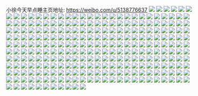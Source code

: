 小徐今天早点睡主页地址: https://weibo.com/u/5138776637 
![](https://wx4.sinaimg.cn/mw2000/005BLMy9ly1h9621hizi9j30n00x3wgw.jpg) 
![](https://wx4.sinaimg.cn/mw2000/005BLMy9ly1h9621i0630j30u01hcqkt.jpg) 
![](https://wx4.sinaimg.cn/mw2000/005BLMy9gy1h90v0cmfhcj32c0340u0y.jpg) 
![](https://wx4.sinaimg.cn/mw2000/005BLMy9gy1h90vdcb7h8j32c0340qv7.jpg) 
![](https://wx4.sinaimg.cn/mw2000/005BLMy9gy1h90vfp2v5pj32c0340npd.jpg) 
![](https://wx4.sinaimg.cn/mw2000/005BLMy9gy1h90uzviyyjj32c0340b2b.jpg) 
![](https://wx4.sinaimg.cn/mw2000/005BLMy9gy1h90uzwl2osj30u01hc4b3.jpg) 
![](https://wx4.sinaimg.cn/mw2000/005BLMy9gy1h90uzzi7pqj32c03401l0.jpg) 
![](https://wx4.sinaimg.cn/mw2000/005BLMy9gy1h90v01mdyuj32c03407wi.jpg) 
![](https://wx4.sinaimg.cn/mw2000/005BLMy9gy1h90v0awv26j32c0340kjp.jpg) 
![](https://wx4.sinaimg.cn/mw2000/005BLMy9gy1h90v06jrb2j32c0340hdv.jpg) 
![](https://wx4.sinaimg.cn/mw2000/005BLMy9gy1h90v0dja6lj30u01hcwrv.jpg) 
![](https://wx4.sinaimg.cn/mw2000/005BLMy9gy1h90v03sz6nj32c0340kjm.jpg) 
![](https://wx4.sinaimg.cn/mw2000/005BLMy9gy1h8zi7hu5waj32c0340hdu.jpg) 
![](https://wx4.sinaimg.cn/mw2000/005BLMy9gy1h8zi7mkr36j32c0340b2b.jpg) 
![](https://wx4.sinaimg.cn/mw2000/005BLMy9gy1h8yw805fj8j32c0340u10.jpg) 
![](https://wx4.sinaimg.cn/mw2000/005BLMy9gy1h8yw7vmghuj32c0340b2c.jpg) 
![](https://wx4.sinaimg.cn/mw2000/005BLMy9gy1h8yw84ryofj32c033zb2c.jpg) 
![](https://wx4.sinaimg.cn/mw2000/005BLMy9gy1h8yw86yfq6j32c03407wi.jpg) 
![](https://wx4.sinaimg.cn/mw2000/005BLMy9gy1h8yw8b8s43j32c03401l0.jpg) 
![](https://wx4.sinaimg.cn/mw2000/005BLMy9gy1h8st1suzs4j30u014m7ed.jpg) 
![](https://wx4.sinaimg.cn/mw2000/005BLMy9gy1h8stija9bmj30u0140tgr.jpg) 
![](https://wx4.sinaimg.cn/mw2000/005BLMy9gy1h8mfjwjyz0j30u00u0dl6.jpg) 
![](https://wx4.sinaimg.cn/mw2000/005BLMy9gy1h8mfk175tyj30u01hc7dz.jpg) 
![](https://wx4.sinaimg.cn/mw2000/005BLMy9gy1h8mfk1yeofj30u00u044a.jpg) 
![](https://wx4.sinaimg.cn/mw2000/005BLMy9gy1h8mfk2n6g6j30u00u0tew.jpg) 
![](https://wx4.sinaimg.cn/mw2000/005BLMy9gy1h8mfk3anr3j30u00u0q9v.jpg) 
![](https://wx4.sinaimg.cn/mw2000/005BLMy9gy1h8mfk45oqdj30u01hcqf6.jpg) 
![](https://wx4.sinaimg.cn/mw2000/005BLMy9ly1h8j2170neoj30xi0hhjsx.jpg) 
![](https://wx4.sinaimg.cn/mw2000/005BLMy9ly1h873r1earuj31gr1grh31.jpg) 
![](https://wx4.sinaimg.cn/mw2000/005BLMy9ly1h873r1sja9j32c02c0nl1.jpg) 
![](https://wx4.sinaimg.cn/mw2000/005BLMy9ly1h873r2h0pej32c02c0e81.jpg) 
![](https://wx4.sinaimg.cn/mw2000/005BLMy9ly1h873r3cqt1j32c02c0npd.jpg) 
![](https://wx4.sinaimg.cn/mw2000/005BLMy9ly1h873r0q8hej32c02c07wh.jpg) 
![](https://wx4.sinaimg.cn/mw2000/005BLMy9ly1h873r49qf8j32c02c0u0x.jpg) 
![](https://wx4.sinaimg.cn/mw2000/005BLMy9ly1h873r4z1zcj32c02c0h80.jpg) 
![](https://wx4.sinaimg.cn/mw2000/005BLMy9ly1h873r5pqfcj32c02c04qp.jpg) 
![](https://wx4.sinaimg.cn/mw2000/005BLMy9ly1h873r6etitj30u01hc12r.jpg) 
![](https://wx4.sinaimg.cn/mw2000/005BLMy9gy1h7h7tlabdjj30j60h3jsm.jpg) 
![](https://wx4.sinaimg.cn/mw2000/005BLMy9gy1h7g29o3xj6j30j60hdt9q.jpg) 
![](https://wx4.sinaimg.cn/mw2000/005BLMy9gy1h7ambgzmq2j30mx0610th.jpg) 
![](https://wx4.sinaimg.cn/mw2000/005BLMy9gy1h7ambhq25sj30u0140qda.jpg) 
![](https://wx4.sinaimg.cn/mw2000/005BLMy9gy1h7ambgi9ptj30u0140n1i.jpg) 
![](https://wx4.sinaimg.cn/mw2000/005BLMy9gy1h7ambiqw7ej30u01hc7lf.jpg) 
![](https://wx4.sinaimg.cn/mw2000/005BLMy9gy1h7ambjr2vuj30u01hcdmm.jpg) 
![](https://wx4.sinaimg.cn/mw2000/005BLMy9gy1h7ambl0dkdj30u01hcamt.jpg) 
![](https://wx4.sinaimg.cn/mw2000/005BLMy9ly1h79wb0zob2j30n01dstu9.jpg) 
![](https://wx4.sinaimg.cn/mw2000/005BLMy9gy1h79vlx2uzij31401hch3d.jpg) 
![](https://wx4.sinaimg.cn/mw2000/005BLMy9ly1h78tawmlwkj30ml0xrq34.jpg) 
![](https://wx4.sinaimg.cn/mw2000/005BLMy9gy1h784o5i1ntj30u014046m.jpg) 
![](https://wx4.sinaimg.cn/mw2000/005BLMy9gy1h784o3voh0j30u0140wn9.jpg) 
![](https://wx4.sinaimg.cn/mw2000/005BLMy9gy1h784o6cp19j30u01400uu.jpg) 
![](https://wx4.sinaimg.cn/mw2000/005BLMy9gy1h784ofxzc1j30u014010g.jpg) 
![](https://wx4.sinaimg.cn/mw2000/005BLMy9gy1h6n9tnwcszj30u01hcdp6.jpg) 
![](https://wx4.sinaimg.cn/mw2000/005BLMy9gy1h6n9tm9akqj30u00u0wff.jpg) 
![](https://wx4.sinaimg.cn/mw2000/005BLMy9gy1h6n9tpffzmj31400u0n6e.jpg) 
![](https://wx4.sinaimg.cn/mw2000/005BLMy9gy1h6n9tqy3mnj31400u0jzm.jpg) 
![](https://wx4.sinaimg.cn/mw2000/005BLMy9gy1h6n9trvgwfj30u0140471.jpg) 
![](https://wx4.sinaimg.cn/mw2000/005BLMy9gy1h6n9ttls03j30t91g0qar.jpg) 
![](https://wx4.sinaimg.cn/mw2000/005BLMy9gy1h6n9tubt5dj30u01hc45l.jpg) 
![](https://wx4.sinaimg.cn/mw2000/005BLMy9gy1h6n9tvmh9hj30u01hcwnb.jpg) 
![](https://wx4.sinaimg.cn/mw2000/005BLMy9ly1h6gnrafqusj32c0340b2b.jpg) 
![](https://wx4.sinaimg.cn/mw2000/005BLMy9ly1h6gnrc4ps8j33402c0e83.jpg) 
![](https://wx4.sinaimg.cn/mw2000/005BLMy9ly1h6gnr95hmmj30u01hc12k.jpg) 
![](https://wx4.sinaimg.cn/mw2000/005BLMy9ly1h6gnrdic0sj32c03401kz.jpg) 
![](https://wx4.sinaimg.cn/mw2000/005BLMy9ly1h6gnrf2j0pj32c0340u0y.jpg) 
![](https://wx4.sinaimg.cn/mw2000/005BLMy9ly1h6gnteey2cj3068068a9y.jpg) 
![](https://wx4.sinaimg.cn/mw2000/005BLMy9gy1h6gj6ehf8zj30n01dsju3.jpg) 
![](https://wx4.sinaimg.cn/mw2000/005BLMy9gy1h6bydsgk4fj309t09t0ta.jpg) 
![](https://wx4.sinaimg.cn/mw2000/005BLMy9ly1h60p2tnv7tj32c02c0x6p.jpg) 
![](https://wx4.sinaimg.cn/mw2000/005BLMy9ly1h60p2qvx2fj32c02c0u0x.jpg) 
![](https://wx4.sinaimg.cn/mw2000/005BLMy9ly1h60p2rxu9gj32c02c0b2a.jpg) 
![](https://wx4.sinaimg.cn/mw2000/005BLMy9ly1h60p2uo0qjj32c02c01ky.jpg) 
![](https://wx4.sinaimg.cn/mw2000/005BLMy9ly1h60p2vn1p7j32c02c0b2a.jpg) 
![](https://wx4.sinaimg.cn/mw2000/005BLMy9ly1h60p2sqqitj32c02c0e81.jpg) 
![](https://wx4.sinaimg.cn/mw2000/005BLMy9ly1h60p2z12acj32c02c0qv5.jpg) 
![](https://wx4.sinaimg.cn/mw2000/005BLMy9ly1h60p2zxprej32c02c0x6p.jpg) 
![](https://wx4.sinaimg.cn/mw2000/005BLMy9ly1h60p30vqy6j32c02c07wi.jpg) 
![](https://wx4.sinaimg.cn/mw2000/005BLMy9ly1h5w4ek5x9fj30rc0sgads.jpg) 
![](https://wx4.sinaimg.cn/mw2000/005BLMy9ly1h5r0vwjslzj30u0140tgf.jpg) 
![](https://wx4.sinaimg.cn/mw2000/005BLMy9ly1h5r0vx5hpxj30u01407ao.jpg) 
![](https://wx4.sinaimg.cn/mw2000/005BLMy9ly1h5r0vy8qvbj30ru1doajn.jpg) 
![](https://wx4.sinaimg.cn/mw2000/005BLMy9ly1h5r0vyv7l7j30u0140thv.jpg) 
![](https://wx4.sinaimg.cn/mw2000/005BLMy9ly1h5nri0fyfnj32dd35s7wj.jpg) 
![](https://wx4.sinaimg.cn/mw2000/005BLMy9ly1h57nsbyxm0j33402c0e83.jpg) 
![](https://wx4.sinaimg.cn/mw2000/005BLMy9ly1h4vswzg481j30lc0sgwnx.jpg) 
![](https://wx4.sinaimg.cn/mw2000/005BLMy9ly1h4vswzo6jjj30u00u0aco.jpg) 
![](https://wx4.sinaimg.cn/mw2000/005BLMy9ly1h4d01hvbwfj30go0gm0tc.jpg) 
![](https://wx4.sinaimg.cn/mw2000/005BLMy9ly1h40vqjhwefj30vc15sniq.jpg) 
![](https://wx4.sinaimg.cn/mw2000/005BLMy9ly1h40vqkf8w3j30vc15se20.jpg) 
![](https://wx4.sinaimg.cn/mw2000/005BLMy9ly1h40vql8s52j30vc15snjz.jpg) 
![](https://wx4.sinaimg.cn/mw2000/005BLMy9ly1h40vr010twj30vc15sttq.jpg) 
![](https://wx4.sinaimg.cn/mw2000/005BLMy9ly1h3hdwy5o61j32c02c0u0y.jpg) 
![](https://wx4.sinaimg.cn/mw2000/005BLMy9ly1h3hdwzayjmj32c02c0kjm.jpg) 
![](https://wx4.sinaimg.cn/mw2000/005BLMy9ly1h3hdx0eu20j32c02c0u0y.jpg) 
![](https://wx4.sinaimg.cn/mw2000/005BLMy9ly1h3hdx0z56yj32c02c0tse.jpg) 
![](https://wx4.sinaimg.cn/mw2000/005BLMy9ly1h3hdx1rvmcj32c02c0qv6.jpg) 
![](https://wx4.sinaimg.cn/mw2000/005BLMy9ly1h3hdx2nlruj32c02c0x6p.jpg) 
![](https://wx4.sinaimg.cn/mw2000/005BLMy9ly1h3hdwwyyrqj32c02c07wi.jpg) 
![](https://wx4.sinaimg.cn/mw2000/005BLMy9ly1h3hdx3ahdjj32c02c0qv5.jpg) 
![](https://wx4.sinaimg.cn/mw2000/005BLMy9ly1h3hdx5hwwcj33402174qr.jpg) 
![](https://wx4.sinaimg.cn/mw2000/005BLMy9gy1h2yqp2xpqij30n01dsn35.jpg) 
![](https://wx4.sinaimg.cn/mw2000/005BLMy9ly1h23qya4fuvj30qo0qoad0.jpg) 
![](https://wx4.sinaimg.cn/mw2000/005BLMy9ly1h1igbgabouj30u00u0774.jpg) 
![](https://wx4.sinaimg.cn/mw2000/005BLMy9ly1h1avwstdkij30ox18adky.jpg) 
![](https://wx4.sinaimg.cn/mw2000/005BLMy9ly1h12sbb5medj30jg0lm75k.jpg) 
![](https://wx4.sinaimg.cn/mw2000/005BLMy9ly1h12hd6uzwej30u0140jyr.jpg) 
![](https://wx4.sinaimg.cn/mw2000/005BLMy9ly1h12hd770fuj30u0140qb8.jpg) 
![](https://wx4.sinaimg.cn/mw2000/005BLMy9ly1h12hd7jvldj30u0140aid.jpg) 
![](https://wx4.sinaimg.cn/mw2000/005BLMy9ly1h12hd5mdf0j30u0140wqm.jpg) 
![](https://wx4.sinaimg.cn/mw2000/005BLMy9ly1h12hd63qxgj30u01407d5.jpg) 
![](https://wx4.sinaimg.cn/mw2000/005BLMy9ly1h12hd6j27nj30u0140ajg.jpg) 
![](https://wx4.sinaimg.cn/mw2000/005BLMy9ly1h0y55haz32j30u01407ar.jpg) 
![](https://wx4.sinaimg.cn/mw2000/005BLMy9ly1h0y55gz0haj30u0140ags.jpg) 
![](https://wx4.sinaimg.cn/mw2000/005BLMy9ly1h0y55hpnszj30u01407be.jpg) 
![](https://wx4.sinaimg.cn/mw2000/005BLMy9ly1h0y55hzsroj30u0140jy6.jpg) 
![](https://wx4.sinaimg.cn/mw2000/005BLMy9ly1h0r4bpo0dzj30u014047z.jpg) 
![](https://wx4.sinaimg.cn/mw2000/005BLMy9ly1h0r4bq0g14j30u0140k21.jpg) 
![](https://wx4.sinaimg.cn/mw2000/005BLMy9ly1h0ow3e1codj30u0140qb4.jpg) 
![](https://wx4.sinaimg.cn/mw2000/005BLMy9ly1h0ow3efqkkj30u0140agu.jpg) 
![](https://wx4.sinaimg.cn/mw2000/005BLMy9ly1h0ow3esalkj30k00zktbq.jpg) 
![](https://wx4.sinaimg.cn/mw2000/005BLMy9ly1h0npw3q88uj30u0140wnx.jpg) 
![](https://wx4.sinaimg.cn/mw2000/005BLMy9ly1h0npw48r3jj30u0140n5g.jpg) 
![](https://wx4.sinaimg.cn/mw2000/005BLMy9ly1h0npw4obnuj30u0140wmd.jpg) 
![](https://wx4.sinaimg.cn/mw2000/005BLMy9ly1h0npw4zvl1j30tj1gh7b8.jpg) 
![](https://wx4.sinaimg.cn/mw2000/005BLMy9ly1h0npw58szmj30u00u0qa0.jpg) 
![](https://wx4.sinaimg.cn/mw2000/005BLMy9ly1h0npw5kgzmj30u00u0agx.jpg) 
![](https://wx4.sinaimg.cn/mw2000/005BLMy9ly1h0npw5ylraj30u0140jy0.jpg) 
![](https://wx4.sinaimg.cn/mw2000/005BLMy9ly1h0npw67xznj30u0140n3q.jpg) 
![](https://wx4.sinaimg.cn/mw2000/005BLMy9ly1h0npw6j7nmj30u0140aiq.jpg) 
![](https://wx4.sinaimg.cn/mw2000/005BLMy9ly1h0bm20fx09j30u00u0jxm.jpg) 
![](https://wx4.sinaimg.cn/mw2000/005BLMy9ly1h0bm206r04j30u01hctmw.jpg) 
![](https://wx4.sinaimg.cn/mw2000/005BLMy9ly1h09gtl7oeej30j30i5dh1.jpg) 
![](https://wx4.sinaimg.cn/mw2000/005BLMy9gy1h0932a9dtyj30j30i5dh1.jpg) 
![](https://wx4.sinaimg.cn/mw2000/005BLMy9ly1gzsg92r0loj31400u0wuw.jpg) 
![](https://wx4.sinaimg.cn/mw2000/005BLMy9ly1gzsg92f9whj30u0140qb2.jpg) 
![](https://wx4.sinaimg.cn/mw2000/005BLMy9ly1gzsg93d27hj30u0141ai6.jpg) 
![](https://wx4.sinaimg.cn/mw2000/005BLMy9ly1gzsg93ki9mj30u0140wke.jpg) 
![](https://wx4.sinaimg.cn/mw2000/005BLMy9ly1gzsg94m2y2j30u0140aik.jpg) 
![](https://wx4.sinaimg.cn/mw2000/005BLMy9ly1gzsg91z24fj30u0140n6f.jpg) 
![](https://wx4.sinaimg.cn/mw2000/005BLMy9ly1gzsg946bwjj30u0140166.jpg) 
![](https://wx4.sinaimg.cn/mw2000/005BLMy9ly1gzsg9552msj30u014047j.jpg) 
![](https://wx4.sinaimg.cn/mw2000/005BLMy9ly1gzsg9qxn19j30u0141wn8.jpg) 
![](https://wx4.sinaimg.cn/mw2000/005BLMy9ly1gzgqu3gu41j30gi0giaaj.jpg) 
![](https://wx4.sinaimg.cn/mw2000/005BLMy9ly1gz505q0641j32c02c0b2a.jpg) 
![](https://wx4.sinaimg.cn/mw2000/005BLMy9ly1gz505oh5sqj32c0340qv6.jpg) 
![](https://wx4.sinaimg.cn/mw2000/005BLMy9ly1gz505marjtj32c0340u0y.jpg) 
![](https://wx4.sinaimg.cn/mw2000/005BLMy9ly1gz505ujl7gj32c02c04qq.jpg) 
![](https://wx4.sinaimg.cn/mw2000/005BLMy9ly1gz505kyc91j30zo1bi7qi.jpg) 
![](https://wx4.sinaimg.cn/mw2000/005BLMy9ly1gz505sxhlqj32c02c0hdu.jpg) 
![](https://wx4.sinaimg.cn/mw2000/005BLMy9ly1gz506xae5jj30vc15snbj.jpg) 
![](https://wx4.sinaimg.cn/mw2000/005BLMy9ly1gz506wr4lij30vc15saph.jpg) 
![](https://wx4.sinaimg.cn/mw2000/005BLMy9ly1gz506yrnjyj32c0340hdv.jpg) 
![](https://wx4.sinaimg.cn/mw2000/005BLMy9ly1gz3pd85d3zj30jq0fjq41.jpg) 
![](https://wx4.sinaimg.cn/mw2000/005BLMy9ly1gyo27mh6ovj30n009jab4.jpg) 
![](https://wx4.sinaimg.cn/mw2000/005BLMy9ly1gyixpb5f2nj30x818b7ec.jpg) 
![](https://wx4.sinaimg.cn/mw2000/005BLMy9ly1gy5egkfr1mj30u01hcqbi.jpg) 
![](https://wx4.sinaimg.cn/mw2000/005BLMy9ly1gxuwfljvzrj30hs0fy75e.jpg) 
![](https://wx4.sinaimg.cn/mw2000/005BLMy9ly1gxevw66leoj30u00u0goc.jpg) 
![](https://wx4.sinaimg.cn/mw2000/005BLMy9ly1gx8zht4w7mj30k00k0wf1.jpg) 
![](https://wx4.sinaimg.cn/mw2000/005BLMy9gy1gx6eo2gnayj30jt0k5q4b.jpg) 
![](https://wx4.sinaimg.cn/mw2000/005BLMy9gy1gx677rf9s4j30go0gowfg.jpg) 
![](https://wx4.sinaimg.cn/mw2000/005BLMy9gy1gwyc9sqwozj30ba0aodfx.jpg) 
![](https://wx4.sinaimg.cn/mw2000/005BLMy9gy1gwr5jnq2c7j30y40u043p.jpg) 
![](https://wx4.sinaimg.cn/mw2000/005BLMy9gy1gwr4ydznr7j30ba0aodfx.jpg) 
![](https://wx4.sinaimg.cn/mw2000/005BLMy9gy1gwnm1847qjj30u00u0n2h.jpg) 
![](https://wx4.sinaimg.cn/mw2000/005BLMy9ly1gwhfuafk53j30wh0q9jtz.jpg) 
![](https://wx4.sinaimg.cn/mw2000/005BLMy9ly1gw5yqwmmyfj30wh0q9jtz.jpg) 
![](https://wx4.sinaimg.cn/mw2000/005BLMy9ly1gw3m2yxvycj30n008cdh0.jpg) 
![](https://wx4.sinaimg.cn/mw2000/005BLMy9ly1gw181veyc8j30u0140dlv.jpg) 
![](https://wx4.sinaimg.cn/mw2000/005BLMy9ly1gw181w5oygj30u00u0wiy.jpg) 
![](https://wx4.sinaimg.cn/mw2000/005BLMy9ly1gw181urctpj30u0140n1e.jpg) 
![](https://wx4.sinaimg.cn/mw2000/005BLMy9ly1gw181tms0zj30pg1987c1.jpg) 
![](https://wx4.sinaimg.cn/mw2000/005BLMy9ly1gw181sx4loj30u0140aji.jpg) 
![](https://wx4.sinaimg.cn/mw2000/005BLMy9ly1gw181u8hk5j30u00u0tea.jpg) 
![](https://wx4.sinaimg.cn/mw2000/005BLMy9ly1gw181wwwcfj30u00u0tdg.jpg) 
![](https://wx4.sinaimg.cn/mw2000/005BLMy9ly1gw181xotjuj30u00u0n6w.jpg) 
![](https://wx4.sinaimg.cn/mw2000/005BLMy9ly1gw181ydpn0j30u014045v.jpg) 
![](https://wx4.sinaimg.cn/mw2000/005BLMy9ly1gvp2z38vuqj60vc0vcn7602.jpg) 
![](https://wx4.sinaimg.cn/mw2000/005BLMy9ly1gvp2z2or98j60vc15sndb02.jpg) 
![](https://wx4.sinaimg.cn/mw2000/005BLMy9ly1gvp2z3vr3yj60vc15sdu202.jpg) 
![](https://wx4.sinaimg.cn/mw2000/005BLMy9ly1gvp2z4fql1j60vc0vc7gh02.jpg) 
![](https://wx4.sinaimg.cn/mw2000/005BLMy9gy1gui7obmgnij60j60dut8w02.jpg) 
![](https://wx4.sinaimg.cn/mw2000/005BLMy9ly1gty3lrm1jdj615s0vc7i802.jpg) 
![](https://wx4.sinaimg.cn/mw2000/005BLMy9ly1gty3lsbcz0j615s0vc16f02.jpg) 
![](https://wx4.sinaimg.cn/mw2000/005BLMy9ly1gty3marjuxj62c02c07wi02.jpg) 
![](https://wx4.sinaimg.cn/mw2000/005BLMy9ly1gty3lumsbaj32c0340b2b.jpg) 
![](https://wx4.sinaimg.cn/mw2000/005BLMy9ly1gty3md2xj9j62c0340qv602.jpg) 
![](https://wx4.sinaimg.cn/mw2000/005BLMy9ly1gty3lwyhmzj62c0340e8302.jpg) 
![](https://wx4.sinaimg.cn/mw2000/005BLMy9ly1gty3lv4olsj60u01hcgy402.jpg) 
![](https://wx4.sinaimg.cn/mw2000/005BLMy9ly1gty3lz82vgj62c0340kjm02.jpg) 
![](https://wx4.sinaimg.cn/mw2000/005BLMy9ly1gty3m7wk97j63402c0u0y02.jpg) 
![](https://wx4.sinaimg.cn/mw2000/005BLMy9ly1gtofiqbz0jg60b40bc0to02.jpg) 
![](https://wx4.sinaimg.cn/mw2000/005BLMy9ly1gt5yqyja64j31hc0u0tem.jpg) 
![](https://wx4.sinaimg.cn/mw2000/005BLMy9ly1gsx46wrhtsj30b40b4q3c.jpg) 
![](https://wx4.sinaimg.cn/mw2000/005BLMy9ly1gsx0lq6n0tj30qo0oan0p.jpg) 
![](https://wx4.sinaimg.cn/mw2000/005BLMy9ly1gsnrr3f5vvj60n01dsk1f02.jpg) 
![](https://wx4.sinaimg.cn/mw2000/005BLMy9ly1gsfxbxqx8zj30u01hc4br.jpg) 
![](https://wx4.sinaimg.cn/mw2000/005BLMy9ly1gsfxbyc4fkj30u01hcqd4.jpg) 
![](https://wx4.sinaimg.cn/mw2000/005BLMy9ly1gsfxbyuugyj30u01hck2z.jpg) 
![](https://wx4.sinaimg.cn/mw2000/005BLMy9ly1gsfxbzqhpbj32c02c01kx.jpg) 
![](https://wx4.sinaimg.cn/mw2000/005BLMy9ly1gsfxc1pqczj32c02c0e81.jpg) 
![](https://wx4.sinaimg.cn/mw2000/005BLMy9ly1gsfxc3d176j30u01hcnbr.jpg) 
![](https://wx4.sinaimg.cn/mw2000/005BLMy9ly1gsfxc4babxj32c02c07wh.jpg) 
![](https://wx4.sinaimg.cn/mw2000/005BLMy9ly1gsfxc5m3fyj30u01hck52.jpg) 
![](https://wx4.sinaimg.cn/mw2000/005BLMy9ly1gsfxc6gp6yj32c02c04qp.jpg) 
![](https://wx4.sinaimg.cn/mw2000/005BLMy9ly1gsawkoaxjfj32c02c01kx.jpg) 
![](https://wx4.sinaimg.cn/mw2000/005BLMy9gy1gs20gw1u3hj30j60j43zq.jpg) 
![](https://wx4.sinaimg.cn/mw2000/005BLMy9gy1grye9760a5j30dm0e6gmh.jpg) 
![](https://wx4.sinaimg.cn/mw2000/005BLMy9ly1grfxv5puj9j30n01ds4no.jpg) 
![](https://wx4.sinaimg.cn/mw2000/005BLMy9ly1gra3akhk7sj32c02c07wh.jpg) 
![](https://wx4.sinaimg.cn/mw2000/005BLMy9ly1gr7rfq67etj32c02c0wyh.jpg) 
![](https://wx4.sinaimg.cn/mw2000/005BLMy9ly1gr504brgohj30880893z2.jpg) 
![](https://wx4.sinaimg.cn/mw2000/005BLMy9gy1gr4ud1ugwgj30go0gct99.jpg) 
![](https://wx4.sinaimg.cn/mw2000/005BLMy9gy1gr0wk9mh1aj30n00n0mzs.jpg) 
![](https://wx4.sinaimg.cn/mw2000/005BLMy9ly1gqzck0h3yhj30go0go75d.jpg) 
![](https://wx4.sinaimg.cn/mw2000/005BLMy9gy1gqupvdbehwj30j60j540t.jpg) 
![](https://wx4.sinaimg.cn/mw2000/005BLMy9ly1gqre73df8fj30n01dstti.jpg) 
![](https://wx4.sinaimg.cn/mw2000/005BLMy9gy1gqpvue758zj306o06oa9x.jpg) 
![](https://wx4.sinaimg.cn/mw2000/005BLMy9gy1gqpevlic18j30u00djab7.jpg) 
![](https://wx4.sinaimg.cn/mw2000/005BLMy9ly1gqo50iphqoj32c02c0b1s.jpg) 
![](https://wx4.sinaimg.cn/mw2000/005BLMy9ly1gqo50l4htqj32c02c0e81.jpg) 
![](https://wx4.sinaimg.cn/mw2000/005BLMy9ly1gqo50mo73hj32c02c07wh.jpg) 
![](https://wx4.sinaimg.cn/mw2000/005BLMy9ly1gqo50o05gpj32c02c0b29.jpg) 
![](https://wx4.sinaimg.cn/mw2000/005BLMy9ly1gqo50gz03vj32c02c01gy.jpg) 
![](https://wx4.sinaimg.cn/mw2000/005BLMy9ly1gqo50pknnfj32c02c0b29.jpg) 
![](https://wx4.sinaimg.cn/mw2000/005BLMy9gy1gqlvegq8ufj30go0go0tk.jpg) 
![](https://wx4.sinaimg.cn/mw2000/005BLMy9ly1gqkmy8we5zj30n01ds1kx.jpg) 
![](https://wx4.sinaimg.cn/mw2000/005BLMy9ly1gqk8a8hvmlj30n01dskix.jpg) 
![](https://wx4.sinaimg.cn/mw2000/005BLMy9ly1gqj57784ddj30u00u0453.jpg) 
![](https://wx4.sinaimg.cn/mw2000/005BLMy9ly1gqbjm0j499j30n01dskjn.jpg) 
![](https://wx4.sinaimg.cn/mw2000/005BLMy9ly1gq93jriradj30n01ds7wh.jpg) 
![](https://wx4.sinaimg.cn/mw2000/005BLMy9ly1gq4ml8j9bwj30sg1ekwob.jpg) 
![](https://wx4.sinaimg.cn/mw2000/005BLMy9ly1gq4ml8s84aj315s0vc4i3.jpg) 
![](https://wx4.sinaimg.cn/mw2000/005BLMy9gy1gq2q1fmymzj30n01dse82.jpg) 
![](https://wx4.sinaimg.cn/mw2000/005BLMy9gy1gq2q1js12vj30n01ds4qq.jpg) 
![](https://wx4.sinaimg.cn/mw2000/005BLMy9gy1gq2o5s2xp1j30j60k1t9w.jpg) 
![](https://wx4.sinaimg.cn/mw2000/005BLMy9gy1gq0aneg0yhj32c0340npd.jpg) 
![](https://wx4.sinaimg.cn/mw2000/005BLMy9gy1gq0anim7npj32c0340kjl.jpg) 
![](https://wx4.sinaimg.cn/mw2000/005BLMy9gy1gq0anmaiu5j30n01ds7wh.jpg) 
![](https://wx4.sinaimg.cn/mw2000/005BLMy9ly1gpyo2im6iqj32c0340e84.jpg) 
![](https://wx4.sinaimg.cn/mw2000/005BLMy9ly1gpyo2k8r5gj32c0340hdv.jpg) 
![](https://wx4.sinaimg.cn/mw2000/005BLMy9ly1gpx22siipuj33402c0hdt.jpg) 
![](https://wx4.sinaimg.cn/mw2000/005BLMy9ly1gputrqdfj0j32c02c04qp.jpg) 
![](https://wx4.sinaimg.cn/mw2000/005BLMy9ly1gpuop69j85j30n00b2ta7.jpg) 
![](https://wx4.sinaimg.cn/mw2000/005BLMy9gy1gpsz7pe4pgj30n006gt9q.jpg) 
![](https://wx4.sinaimg.cn/mw2000/005BLMy9ly1gpsa80hi12j32c02c04qp.jpg) 
![](https://wx4.sinaimg.cn/mw2000/005BLMy9ly1gpmylgc0r1j30u00u0wo1.jpg) 
![](https://wx4.sinaimg.cn/mw2000/005BLMy9ly1gpljp9wpqnj30u014044p.jpg) 
![](https://wx4.sinaimg.cn/mw2000/005BLMy9ly1gpljpaaw7kj31400u0104.jpg) 
![](https://wx4.sinaimg.cn/mw2000/005BLMy9ly1gpljp95mgmj31400u00zz.jpg) 
![](https://wx4.sinaimg.cn/mw2000/005BLMy9ly1gpljp9jcf9j31400u0n58.jpg) 
![](https://wx4.sinaimg.cn/mw2000/005BLMy9gy1gpjjmmcvq7j33402c0hdt.jpg) 
![](https://wx4.sinaimg.cn/mw2000/005BLMy9gy1gpimznr6zjj30mv058dgs.jpg) 
![](https://wx4.sinaimg.cn/mw2000/005BLMy9gy1gpgqq76b25j32c0340npo.jpg) 
![](https://wx4.sinaimg.cn/mw2000/005BLMy9gy1gpgqqax2flj32c02c0b29.jpg) 
![](https://wx4.sinaimg.cn/mw2000/005BLMy9gy1gpecgvd9j3j33402c04qp.jpg) 
![](https://wx4.sinaimg.cn/mw2000/005BLMy9gy1gp0gwgy7tvj30yi0jaq3q.jpg) 
![](https://wx4.sinaimg.cn/mw2000/005BLMy9ly1goxhyhqf79j30u01hcqbb.jpg) 
![](https://wx4.sinaimg.cn/mw2000/005BLMy9ly1goveshyb0ij30n006eq42.jpg) 
![](https://wx4.sinaimg.cn/mw2000/005BLMy9gy1gluul64xppj30c80ni77e.jpg) 
![](https://wx4.sinaimg.cn/mw2000/005BLMy9gy1gib120mhpqj30u00u077m.jpg) 
![](https://wx4.sinaimg.cn/mw2000/005BLMy9ly1ggz2xa0tj6j30qo0phjxx.jpg) 
![](https://wx4.sinaimg.cn/mw2000/005BLMy9ly1gg62az2yumj30qo0qa41e.jpg) 
![](https://wx4.sinaimg.cn/mw2000/005BLMy9ly1gg1gojox5vj30v91vob2b.jpg) 
![](https://wx4.sinaimg.cn/mw2000/005BLMy9ly1gextzkckttj31400u0juh.jpg) 
![](https://wx4.sinaimg.cn/mw2000/005BLMy9ly1gdr7zf1455j30u00u0dmg.jpg) 
